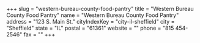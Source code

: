 +++
slug = "western-bureau-county-food-pantry"
title = "Western Bureau County Food Pantry"
name = "Western Bureau County Food Pantry"
address = "123 S. Main St."
cityIndexKey = "city-il-sheffield"
city = "Sheffield"
state = "IL"
postal = "61361"
website = ""
phone = "815 454-2546"
fax = ""
+++
